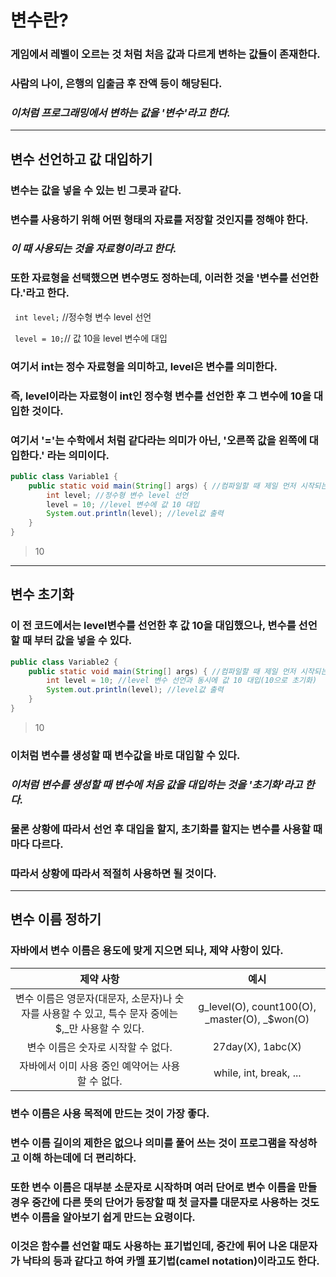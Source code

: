 # 변수란?
### 게임에서 레벨이 오르는 것 처럼 처음 값과 다르게 변하는 값들이 존재한다.
### 사람의 나이, 은행의 입출금 후 잔액 등이 해당된다.
### _이처럼 프로그래밍에서 변하는 값을 '변수'라고 한다._
---
## 변수 선언하고 값 대입하기
### 변수는 값을 넣을 수 있는 빈 그릇과 같다.
### 변수를 사용하기 위해 어떤 형태의 자료를 저장할 것인지를 정해야 한다.
### _이 때 사용되는 것을 자료형이라고 한다._
### 또한 자료형을 선택했으면 변수명도 정하는데, 이러한 것을 '변수를 선언한다.'라고 한다.
` int level;` //정수형 변수 level 선언

` level = 10;`// 값 10을 level 변수에 대입
### 여기서 int는 정수 자료형을 의미하고, level은 변수를 의미한다.
### 즉, level이라는 자료형이 int인 정수형 변수를 선언한 후 그 변수에 10을 대입한 것이다.
### 여기서 '='는 수학에서 처럼 같다라는 의미가 아닌, '오른쪽 값을 왼쪽에 대입한다.' 라는 의미이다.
```java
public class Variable1 {
    public static void main(String[] args) { //컴파일할 때 제일 먼저 시작되는 부분
        int level; //정수형 변수 level 선언
        level = 10; //level 변수에 값 10 대입
        System.out.println(level); //level값 출력
    }
}
```
> 10
---
## 변수 초기화
### 이 전 코드에서는 level변수를 선언한 후 값 10을 대입했으나, 변수를 선언할 때 부터 값을 넣을 수 있다.
```java
public class Variable2 {
    public static void main(String[] args) { //컴파일할 때 제일 먼저 시작되는 부분
        int level = 10; //level 변수 선언과 동시에 값 10 대입(10으로 초기화)
        System.out.println(level); //level값 출력
    }
}
```
> 10
### 이처럼 변수를 생성할 때 변수값을 바로 대입할 수 있다.
### _이처럼 변수를 생성할 때 변수에 처음 값을 대입하는 것을 '초기화'라고 한다._
### 물론 상황에 따라서 선언 후 대입을 할지, 초기화를 할지는 변수를 사용할 때마다 다르다.
### 따라서 상황에 따라서 적절히 사용하면 될 것이다.
---
## 변수 이름 정하기
### 자바에서 변수 이름은 용도에 맞게 지으면 되나, 제약 사항이 있다.
| 제약 사항 | 예시 |
| :---: | :---: |
| 변수 이름은 영문자(대문자, 소문자)나 숫자를 사용할 수 있고, 특수 문자 중에는$,_만 사용할 수 있다. | g_level(O), count100(O), _master(O), _$won(O) |
| 변수 이름은 숫자로 시작할 수 없다. | 27day(X), 1abc(X) |
| 자바에서 이미 사용 중인 예약어는 사용할 수 없다. | while, int, break, ... |
### 변수 이름은 사용 목적에 만드는 것이 가장 좋다.
### 변수 이름 길이의 제한은 없으나 의미를 풀어 쓰는 것이 프로그램을 작성하고 이해 하는데에 더 편리하다.
### 또한 변수 이름은 대부분 소문자로 시작하며 여러 단어로 변수 이름을 만들 경우 중간에 다른 뜻의 단어가 등장할 때 첫 글자를 대문자로 사용하는 것도 변수 이름을 알아보기 쉽게 만드는 요령이다.
### 이것은 함수를 선언할 때도 사용하는 표기법인데, 중간에 튀어 나온 대문자가 낙타의 등과 같다고 하여 카멜 표기법(camel notation)이라고도 한다.